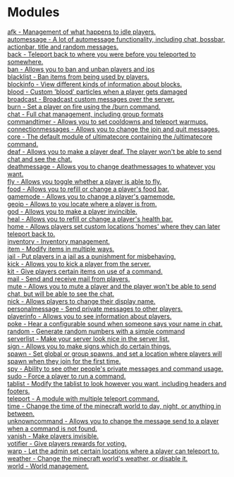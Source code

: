 Modules
====

[afk - Management of what happens to idle players.](modules/afk.md)<br>
[automessage - A lot of automessage functionality, including chat, bossbar, actionbar, title and random messages.](modules/automessage.md)<br>
[back - Teleport back to where you were before you teleported to somewhere.](modules/back.md)<br>
[ban - Allows you to ban and unban players and ips](modules/ban.md)<br>
[blacklist - Ban items from being used by players.](modules/blacklist.md)<br>
[blockinfo - View different kinds of information about blocks.](modules/blockinfo.md)<br>
[blood - Custom 'blood' particles when a player gets damaged](modules/blood.md)<br>
[broadcast - Broadcast custom messages over the server.](modules/broadcast.md)<br>
[burn - Set a player on fire using the /burn command.](modules/burn.md)<br>
[chat - Full chat management, including group formats](modules/chat.md)<br>
[commandtimer - Allows you to set cooldowns and teleport warmups.](modules/commandtimer.md)<br>
[connectionmessages - Allows you to change the join and quit messages.](modules/connectionmessages.md)<br>
[core - The default module of ultimatecore containing the /ultimatecore command.](modules/core.md)<br>
[deaf - Allows you to make a player deaf. The player won't be able to send chat and see the chat.](modules/deaf.md)<br>
[deathmessage - Allows you to change deathmessages to whatever you want.](modules/deathmessage.md)<br>
[fly - Allows you toggle whether a player is able to fly.](modules/fly.md)<br>
[food - Allows you to refill or change a player's food bar.](modules/food.md)<br>
[gamemode - Allows you to change a player's gamemode.](modules/gamemode.md)<br>
[geoip - Allows to you locate where a player is from.](modules/geoip.md)<br>
[god - Allows you to make a player invincible.](modules/god.md)<br>
[heal - Allows you to refill or change a player's health bar.](modules/heal.md)<br>
[home - Allows players set custom locations 'homes' where they can later teleport back to.](modules/home.md)<br>
[inventory - Inventory management.](modules/inventory.md)<br>
[item - Modify items in multiple ways.](modules/item.md)<br>
[jail - Put players in a jail as a punishment for misbehaving.](modules/jail.md)<br>
[kick - Allows you to kick a player from the server.](modules/kick.md)<br>
[kit - Give players certain items on use of a command.](modules/kit.md)<br>
[mail - Send and receive mail from players.](modules/mail.md)<br>
[mute - Allows you to mute a player and the player won't be able to send chat, but will be able to see the chat.](modules/mute.md)<br>
[nick - Allows players to change their display name.](modules/nick.md)<br>
[personalmessage - Send private messages to other players.](modules/personalmessage.md)<br>
[playerinfo - Allows you to see information about players.](modules/playerinfo.md)<br>
[poke - Hear a configurable sound when someone says your name in chat.](modules/poke.md)<br>
[random - Generate random numbers with a simple command](modules/random.md)<br>
[serverlist - Make your server look nice in the server list.](modules/serverlist.md)<br>
[sign - Allows you to make signs which do certain things.](modules/sign.md)<br>
[spawn - Set global or group spawns, and set a location where players will spawn when they join for the first time.](modules/spawn.md)<br>
[spy - Ability to see other people's private messages and command usage.](modules/spy.md)<br>
[sudo - Force a player to run a command.](modules/sudo.md)<br>
[tablist - Modify the tablist to look however you want, including headers and footers.](modules/tablist.md)<br>
[teleport - A module with multiple teleport command.](modules/teleport.md)<br>
[time - Change the time of the minecraft world to day, night, or anything in between.](modules/time.md)<br>
[unknowncommand - Allows you to change the message send to a player when a command is not found.](modules/unknowncommand.md)<br>
[vanish - Make players invisible.](modules/vanish.md)<br>
[votifier - Give players rewards for voting.](modules/votifier.md)<br>
[warp - Let the admin set certain locations where a player can teleport to.](modules/warp.md)<br>
[weather - Change the minecraft world's weather, or disable it.](modules/weather.md)<br>
[world - World management.](modules/world.md)<br>
